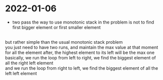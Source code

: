 
# 2022-01-06

* two pass 
the way to use monotonic stack in the problem is not to find first bigger element or first smaller element
<br/>
but rather simple than the usual monotonic stack problem
<br/>
you just need to have two runs, and maintain the max value at that moment
<br/>
for all the element after, the highest element to its left will be the max one
<br/>
basically, we run the loop from left to right, we find the biggest element of all the right left element
<br/>
and we run the loop from right to left, we find the biggest element of all the left left element